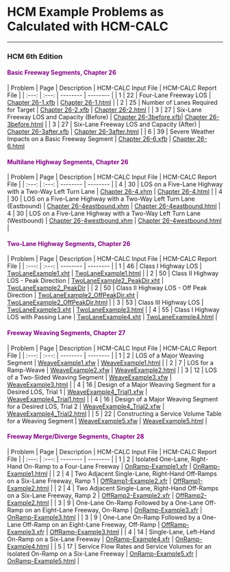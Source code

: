# HCM Example Problems as Calculated with HCM-CALC
------------------------------------------------

### HCM 6th Edition

#### <span style="color:purple">Basic Freeway Segments, Chapter 26</span>


| Problem | Page | Description | HCM-CALC Input File | HCM-CALC Report File |
|  :---: | :---: | -------- | -------- |
| 1 | 22 | Four-Lane Freeway LOS | [Chapter 26-1.xfb](InputFiles\Chapter%2026-1.xfb) | [Chapter 26-1.html](ReportFiles\Chapter%2026-1.html) |
| 2 | 25 | Number of Lanes Required for Target | [Chapter 26-2.xfb](InputFiles\Chapter%2026-2.xfb) | [Chapter 26-2.html](ReportFiles\Chapter%2026-2.html) |
| 3 | 27 | Six-Lane Freeway LOS and Capacity (Before) | [Chapter 26-3before.xfb](InputFiles\Chapter%2026-3before.xfb)| [Chapter 26-3before.html](ReportFiles\Chapter%2026-3before.html) |
| 3 | 27 | Six-Lane Freeway LOS and Capacity (After) | [Chapter 26-3after.xfb](InputFiles\Chapter%2026-3after.xfb) | [Chapter 26-3after.html](ReportFiles\Chapter%2026-3after.html) |
| 6 | 39 | Severe Weather Impacts on a Basic Freeway Segment | [Chapter 26-6.xfb](InputFiles\Chapter%2026-6.xfb) | [Chapter 26-6.html](ReportFiles\Chapter%2026-6.html)


#### <span style="color:purple">Multilane Highway Segments, Chapter 26</span>

| Problem | Page | Description | HCM-CALC Input File | HCM-CALC Report File |
|  :---: | :---: | -------- | -------- |
| 4 | 30 | LOS on a Five-Lane Highway with a Two-Way Left Turn Lane | [Chapter 26-4.xhm](InputFiles\Chapter%2026-4.xhm) | [Chapter 26-4.html](ReportFiles\Chapter%2026-4.html) |
| 4 | 30 | LOS on a Five-Lane Highway with a Two-Way Left Turn Lane (Eastbound) | [Chapter 26-4eastbound.xhm](InputFiles\Chapter%2026-4eastbound.xhm) | [Chapter 26-4eastbound.html](ReportFiles\Chapter%2026-4eastbound.html) 
| 4 | 30 | LOS on a Five-Lane Highway with a Two-Way Left Turn Lane (Westbound) | [Chapter 26-4westbound.xhm](InputFiles\Chapter%2026-4westbound.xhm) | [Chapter 26-4westbound.html](ReportFiles\Chapter%2026-4westbound.html) |

#### <span style="color:purple">Two-Lane Highway Segments, Chapter 26</span>

| Problem | Page | Description | HCM-CALC Input File | HCM-CALC Report File |
|  :---: | :---: | -------- | -------- |
| 1 | 46 | Class I Highway LOS | [TwoLaneExample1.xht](InputFiles\TwoLaneExample1.xht) | [TwoLaneExample1.html](ReportFiles\TwoLaneExample1.html) |
| 2 | 50 | Class II Highway LOS - Peak Direction | [TwoLaneExample2_PeakDir.xht](InputFiles\TwoLaneExample2_PeakDir.xht) | [TwoLaneExample2_PeakDir](ReportFiles\TwoLaneExample2_PeakDir.html) |
| 2 | 50 | Class II Highway LOS - Off Peak Direction | [TwoLaneExample2_OffPeakDir.xht](InputFiles\TwoLaneExample2_OffPeakDir.xht) | [TwoLaneExample2_OffPeakDir.html](ReportFiles\TwoLaneExample2_OffPeakDir.html) |
| 3 | 53 | Class III Highway LOS | [TwoLaneExample3.xht](InputFiles\TwoLaneExample3.xht) | [TwoLaneExample3.html](ReportFiles\TwoLaneExample3.html) |
| 4 | 55 | Class I Highway LOS with Passing Lane | [TwoLaneExample4.xht](InputFiles\TwoLaneExample4.xht) | [TwoLaneExample4.html](ReportFiles\TwoLaneExample4.html) |

#### <span style="color:purple">Freeway Weaving Segments, Chapter 27</span>

| Problem | Page | Description | HCM-CALC Input File | HCM-CALC Report File |
|  :---: | :---: | -------- | -------- |
| 1 | 2 | LOS of a Major Weaving Segment | [WeaveExample1.xfw](InputFiles\WeaveExample1.xfw) | [WeaveExample1.html](ReportFiles\WeaveExample1.html) |
| 2 | 7 | LOS for a Ramp-Weave | [WeaveExample2.xfw](InputFiles\WeaveExample2.xfw) | [WeaveExample2.html](ReportFiles\WeaveExample2.html) |
| 3 | 12 | LOS of a Two-Sided Weaving Segment | [WeaveExample3.xfw](InputFiles\WeaveExample3.xfw) | [WeaveExample3.html](ReportFiles\WeaveExample3.html) |
| 4 | 16 | Design of a Major Weaving Segment for a Desired LOS, Trial 1 | [WeaveExample4_Trial1.xfw](InputFiles\WeaveExample4_Trial1.xfw) | [WeaveExample4_Trial1.html](ReportFiles\WeaveExample4_Trial1.html) |
| 4 | 16 | Design of a Major Weaving Segment for a Desired LOS, Trial 2 | [WeaveExample4_Trial2.xfw](InputFiles\WeaveExample4_Trial2.xfw) | [WeaveExample4_Trial2.html](ReportFiles\WeaveExample4_Trial2.html) |
| 5 | 22 | Constructing a Service Volume Table for a Weaving Segment | [WeaveExample5.xfw](InputFiles\WeaveExample5.xfw) | [WeaveExample5.html](ReportFiles\WeaveExample5.html) |


#### <span style="color:purple">Freeway Merge/Diverge Segments, Chapter 28</span>

| Problem | Page | Description | HCM-CALC Input File | HCM-CALC Report File |
|  :---: | :---: | -------- | -------- |
| 1 | 2 | Isolated One-Lane, Right-Hand On-Ramp to a Four-Lane Freeway | [OnRamp-Example1.xfr](InputFiles\OnRamp-Example1.xfr) | [OnRamp-Example1.html](ReportFiles\OnRamp-Example1.html) |
| 2 | 4 | Two Adjacent Single-Lane, Right-Hand Off-Ramps on a Six-Lane Freeway, Ramp 1 | [OffRamp1-Example2.xfr](InputFiles\OffRamp1-Example2.xfr) | [OffRamp1-Example2.html](ReportFiles\OffRamp1-Example2.html) |
| 2 | 4 | Two Adjacent Single-Lane, Right-Hand Off-Ramps on a Six-Lane Freeway, Ramp 2 | [OffRamp2-Example2.xfr](InputFiles\OffRamp2-Example2.xfr) | [OffRamp2-Example2.html](ReportFiles\OffRamp2-Example2.html) |
| 3 | 9 | One-Lane On-Ramp Followed by a One-Lane Off-Ramp on an Eight-Lane Freeway, On-Ramp | [OnRamp-Example3.xfr](InputFiles\OnRamp-Example3.xfr) | [OnRamp-Example3.html](ReportFiles\OnRamp-Example3.html) |
| 3 | 9 | One-Lane On-Ramp Followed by a One-Lane Off-Ramp on an Eight-Lane Freeway, Off-Ramp | [OffRamp-Example3.xfr](InputFiles\OffRamp-Example3.xfr) | [OffRamp-Example3.html](ReportFiles\OffRamp-Example3.html) |
| 4 | 14 | Single-Lane, Left-Hand On-Ramp on a Six-Lane Freeway | [OnRamp-Example4.xfr](InputFiles\OnRamp-Example4.xfr) | [OnRamp-Example4.html](ReportFiles\OnRamp-Example4.html) |
| 5 | 17 | Service Flow Rates and Service Volumes for an Isolated On-Ramp on a Six-Lane Freeway  | [OnRamp-Example5.xfr](InputFiles\OnRamp-Example5.xfr) | [OnRamp-Example5.html](ReportFiles\OnRamp-Example5.html) |




